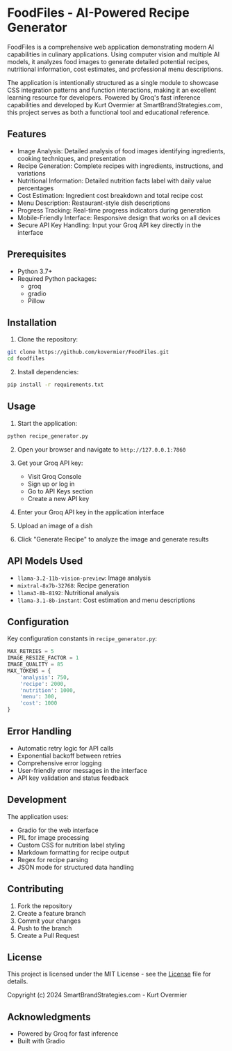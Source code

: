 # FoodFiles - AI-Powered Recipe Generator

FoodFiles is a comprehensive web application demonstrating modern AI capabilities in culinary applications. Using computer vision and multiple AI models, it analyzes food images to generate detailed potential recipes, nutritional information, cost estimates, and professional menu descriptions. 

The application is intentionally structured as a single module to showcase CSS integration patterns and function interactions, making it an excellent learning resource for developers. Powered by Groq's fast inference capabilities and developed by Kurt Overmier at SmartBrandStrategies.com, this project serves as both a functional tool and educational reference.

## Features

- Image Analysis: Detailed analysis of food images identifying ingredients, cooking techniques, and presentation
- Recipe Generation: Complete recipes with ingredients, instructions, and variations
- Nutritional Information: Detailed nutrition facts label with daily value percentages
- Cost Estimation: Ingredient cost breakdown and total recipe cost
- Menu Description: Restaurant-style dish descriptions
- Progress Tracking: Real-time progress indicators during generation
- Mobile-Friendly Interface: Responsive design that works on all devices
- Secure API Key Handling: Input your Groq API key directly in the interface

## Prerequisites

- Python 3.7+
- Required Python packages:
  - groq
  - gradio
  - Pillow

## Installation

1. Clone the repository:
```bash
git clone https://github.com/kovermier/FoodFiles.git
cd foodfiles
```

2. Install dependencies:
```bash
pip install -r requirements.txt
```

## Usage

1. Start the application:
```bash
python recipe_generator.py
```

2. Open your browser and navigate to `http://127.0.0.1:7860`

3. Get your Groq API key:
   - Visit Groq Console
   - Sign up or log in
   - Go to API Keys section
   - Create a new API key

4. Enter your Groq API key in the application interface
5. Upload an image of a dish
6. Click "Generate Recipe" to analyze the image and generate results

## API Models Used

- `llama-3.2-11b-vision-preview`: Image analysis
- `mixtral-8x7b-32768`: Recipe generation
- `llama3-8b-8192`: Nutritional analysis
- `llama-3.1-8b-instant`: Cost estimation and menu descriptions

## Configuration

Key configuration constants in `recipe_generator.py`:
```python
MAX_RETRIES = 5
IMAGE_RESIZE_FACTOR = 1
IMAGE_QUALITY = 85
MAX_TOKENS = {
    'analysis': 750,
    'recipe': 2000,
    'nutrition': 1000,
    'menu': 300,
    'cost': 1000
}
```

## Error Handling

- Automatic retry logic for API calls
- Exponential backoff between retries
- Comprehensive error logging
- User-friendly error messages in the interface
- API key validation and status feedback

## Development

The application uses:

- Gradio for the web interface
- PIL for image processing
- Custom CSS for nutrition label styling
- Markdown formatting for recipe output
- Regex for recipe parsing
- JSON mode for structured data handling

## Contributing

1. Fork the repository
2. Create a feature branch
3. Commit your changes
4. Push to the branch
5. Create a Pull Request

## License

This project is licensed under the MIT License - see the [License](LICENSE) file for details.

Copyright (c) 2024 SmartBrandStrategies.com - Kurt Overmier

## Acknowledgments

- Powered by Groq for fast inference
- Built with Gradio
